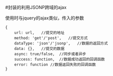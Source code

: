 #封装的利用JSONP跨域的ajax

使用时与jquery的ajax类似，传入的参数

```
{
	url: url,	//提交的地址
	method: 'get'/'post',	//提交方式
	dataType: 'json'/'jsonp',	//数据的返回方式
	data: {},	//提交的数据
	async: true/false,	//同步或者异步
	success: function,	//数据成功返回的回调函数
	error: function	//数据返回失败的回调函数
}
```